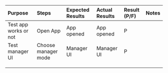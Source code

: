 | Purpose		| Steps    | Expected Results | Actual Results | Result (P/F)| Notes |
| :----------| :------- | :----------------| :--------------| :-----------| :------| 
| Test app works or not	| Open App 	| App opened | App opened | P | |
| Test manager UI	| Choose manager mode	| Manager UI | Manager UI   | P  | |
| 	|  	|  |  |  | |
| 	|  	|  |  |  | |
| 	|  	|  |  |  | |


